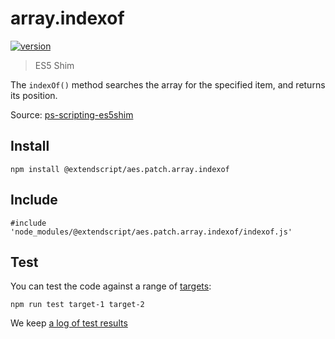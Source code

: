 # array.indexof

[![version](https://img.shields.io/npm/v/@extendscript/aes.patch.array.indexof.svg)](https://www.npmjs.org/package/@extendscript/aes.patch.array.indexof)

> ES5 Shim

The `indexOf()` method searches the array for the specified item, and returns its position.

Source: [ps-scripting-es5shim](https://github.com/EugenTepin/ps-scripting-es5shim/blob/master/lib/Array/indexOf.js)

## Install

    npm install @extendscript/aes.patch.array.indexof

## Include

    #include 'node_modules/@extendscript/aes.patch.array.indexof/indexof.js'

## Test

You can test the code against a range of [targets](https://github.com/nbqx/fakestk/blob/master/resources/versions.json):

    npm run test target-1 target-2

We keep [a log of test results](./test/results_log.md)
